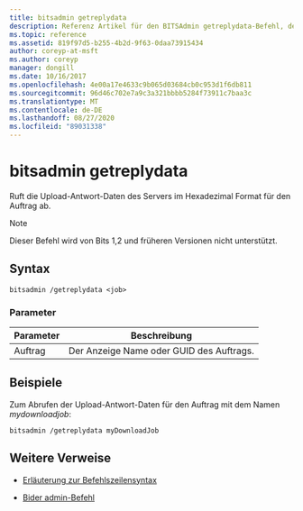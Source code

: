 ```yaml
---
title: bitsadmin getreplydata
description: Referenz Artikel für den BITSAdmin getreplydata-Befehl, der die Upload-Antwort-Daten des Servers im Hexadezimal Format für den Auftrag abruft.
ms.topic: reference
ms.assetid: 819f97d5-b255-4b2d-9f63-0daa73915434
author: coreyp-at-msft
ms.author: coreyp
manager: dongill
ms.date: 10/16/2017
ms.openlocfilehash: 4e00a17e4633c9b065d03684cb0c953d1f6db811
ms.sourcegitcommit: 96d46c702e7a9c3a321bbbb5284f73911c7baa3c
ms.translationtype: MT
ms.contentlocale: de-DE
ms.lasthandoff: 08/27/2020
ms.locfileid: "89031338"
---
```

# <a name="bitsadmin-getreplydata"></a>bitsadmin getreplydata

Ruft die Upload-Antwort-Daten des Servers im Hexadezimal Format für den Auftrag ab.

> [!NOTE]
> Dieser Befehl wird von Bits 1,2 und früheren Versionen nicht unterstützt.

## <a name="syntax"></a>Syntax

```
bitsadmin /getreplydata <job>
```

### <a name="parameters"></a>Parameter

| Parameter | Beschreibung |
| -------------- | -------------- |
| Auftrag | Der Anzeige Name oder GUID des Auftrags. |

## <a name="examples"></a>Beispiele

Zum Abrufen der Upload-Antwort-Daten für den Auftrag mit dem Namen *mydownloadjob*:

```
bitsadmin /getreplydata myDownloadJob
```

## <a name="additional-references"></a>Weitere Verweise

- [Erläuterung zur Befehlszeilensyntax](command-line-syntax-key.md)

- [Bider admin-Befehl](bitsadmin.md)
